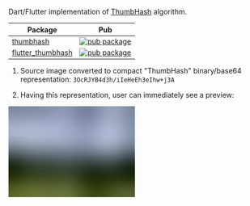 Dart/Flutter implementation of [ThumbHash](https://evanw.github.io/thumbhash/) algorithm.

 Package | Pub
--- | ---
 [thumbhash](packages/thumbhash)  |  [![pub package](https://img.shields.io/pub/v/thumbhash.svg)](https://pub.dev/packages/thumbhash)
 [flutter_thumbhash](packages/flutter_thumbhash)  |  [![pub package](https://img.shields.io/pub/v/flutter_thumbhash.svg)](https://pub.dev/packages/flutter_thumbhash)

1. Source image converted to compact "ThumbHash" binary/base64 representation: `3OcRJYB4d3h/iIeHeEh3eIhw+j3A`

2. Having this representation, user can immediately see a preview:

![resulting preview image](packages/flutter_thumbhash/example/screenshots/example.webp)

